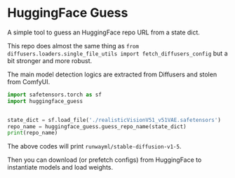 # HuggingFace Guess

A simple tool to guess an HuggingFace repo URL from a state dict.

This repo does almost the same thing as `from diffusers.loaders.single_file_utils import fetch_diffusers_config` but a bit stronger and more robust.

The main model detection logics are extracted from Diffusers and stolen from ComfyUI.

```python
import safetensors.torch as sf
import huggingface_guess


state_dict = sf.load_file('./realisticVisionV51_v51VAE.safetensors')
repo_name = huggingface_guess.guess_repo_name(state_dict)
print(repo_name)
```

The above codes will print `runwayml/stable-diffusion-v1-5`.

Then you can download (or prefetch configs) from HuggingFace to instantiate models and load weights.
